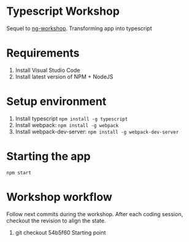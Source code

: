 # Typescript Workshop
Sequel to 	[ng-workshop](https://github.com/jasofalcon/ng-workshop). Transforming app into typescript

# Requirements
1. Install Visual Studio Code
2. Install latest version of NPM + NodeJS

# Setup environment
1. Install typescript
 ``` npm install -g typescript ```
2. Install webpack:
 ``` npm install -g webpack ```
3. Install webpack-dev-server:
 ``` npm install -g webpack-dev-server ```
 
 
# Starting the app
 ``` npm start ```

# Workshop workflow
Follow next commits during the workshop. After each coding session, checkout the revision to align the state.

1. git checkout 54b5f60  Starting point
